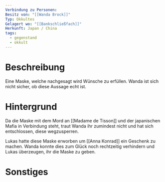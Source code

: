 ```yaml
---
Verbindung zu Personen: 
Besitz von: "[[Wanda Brock]]"
Typ: Okkultes
Gelagert wo: "[[Bankschließfach]]"
Herkunft: Japan / China
tags:
  - gegenstand
  - okkult
---
```

# Beschreibung
Eine Maske, welche nachgesagt wird Wünsche zu erfüllen. Wanda ist sich nicht sicher, ob diese Aussage echt ist.



# Hintergrund
Da die Maske mit dem Mord an [[Madame de Tisson]] und der japanischen Mafia in Verbindung steht, traut Wanda ihr zumindest nicht und hat sich entschlossen, diese wegzusperren.

Lukas hatte diese Maske erworben um [[Anna Konrad]] ein Geschenk zu machen. Wanda konnte dies zum Glück noch rechtzeitig verhindern und Lukas überzeugen, ihr die Maske zu geben.


# Sonstiges

